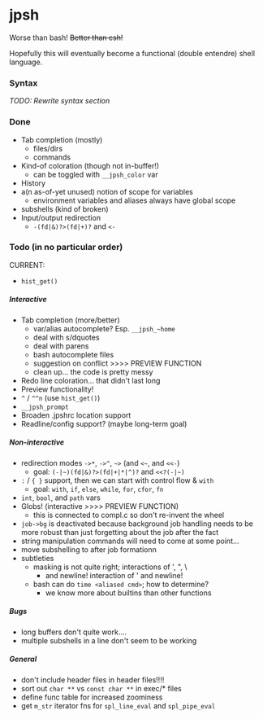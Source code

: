 # jpsh
Worse than bash! ~~Better than csh!~~

Hopefully this will eventually become a functional (double entendre)
shell language.

### Syntax
_TODO: Rewrite syntax section_

### Done
 - Tab completion (mostly)
    - files/dirs
    - commands
 - Kind-of coloration (though not in-buffer!)
    - can be toggled with `__jpsh_color` var
 - History
 - a(n as-of-yet unused) notion of scope for variables
    - environment variables and aliases always have global scope
 - subshells (kind of broken)
 - Input/output redirection
    - `-(fd|&)?>(fd|+)?` and `<-`

### Todo (in no particular order)
CURRENT:
 - `hist_get()`

##### Interactive
 - Tab completion (more/better)
    - var/alias autocomplete? Esp. `__jpsh_~home`
    - deal with s/dquotes
    - deal with parens
    - bash autocomplete files
    - suggestion on conflict >>>> PREVIEW FUNCTION
    - clean up... the code is pretty messy
 - Redo line coloration... that didn't last long
 - Preview functionality!
 - `^` / `^^n` (use `hist_get()`)
 - `__jpsh_prompt`
 - Broaden .jpshrc location support
 - Readline/config support? (maybe long-term goal)

##### Non-interactive
 - redirection modes `->*`, `->^`, `~>` (and `<~`, and `<<-`)
    - goal: `(-|~)(fd|&)?>(fd|+|*|^)?` and `<<?(-|~)`
 - `:` / `{ }` support, then we can start with control flow \& `with`
    - goal: `with`, `if`, `else`, `while`, `for`, `cfor`, `fn`
 - `int`, `bool`, and `path` vars
 - Globs! (interactive >>>> PREVIEW FUNCTION)
    - this is connected to compl.c so don't re-invent the wheel
 - `job->bg` is deactivated because background job handling needs to be
    more robust than just forgetting about the job after the fact
 - string manipulation commands will need to come at some point...
 - move subshelling to after job formationn
 - subtleties
     - masking is not quite right; interactions of ', ", \\
        - and newline! interaction of ' and newline!
     - bash can do `time <aliased cmd>`; how to determine?
        - we know more about builtins than other functions

##### Bugs
 - long buffers don't quite work....
 - multiple subshells in a line don't seem to be working

##### General
 - don't include header files in header files!!!!
 - sort out `char **` vs `const char **` in exec/\* files
 - define func table for increased zoominess
 - get `m_str` iterator fns for `spl_line_eval` and `spl_pipe_eval`

